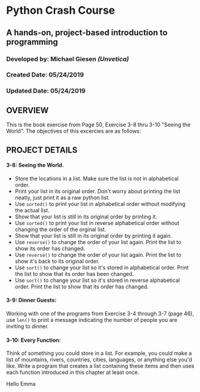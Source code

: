 # Python Crash Course 
## A hands-on, project-based introduction to programming

### Developed by: Michael Giesen _(Unvetica)_
### Created Date: 05/24/2019
### Updated Date: 05/24/2019

## OVERVIEW
This is the book exercise from Page 50, Exercise 3-8 thru 3-10 "Seeing the World". The objectives of this excercies are as follows:


## PROJECT DETAILS
#### 3-8: Seeing the World.
* Store the locations in a list. Make sure the list is not in alphabetical order.
* Print your list in its original order. Don't worry about printing the list neatly, just print it as a raw python list.
* Use `sorted()` to print your list in alphabetical order without modifying the actual list. 
* Show that your list is still in its original order by printing it.
* Use `sorted()` to print your list in reverse alphabetical order without changing the order of the orginal list.
* Show that your list is still in its original order by printing it again.
* Use `reverse()` to change the order of your list again. Print the list to show its order has changed.
* Use `reverse()` to change the order of your list again. Print the list to show it's back to its original order.
* Use `sort()` to change your list so it's stored in alphabetical order. Print the list to show that its order has been changed.
* Use `sort()` to change your list so it's stored in reverse alphabetical order. Print the list to show that its order has changed.


#### 3-9: Dinner Guests:
Working with one of the programs from Exercise 3-4 through 3-7 (page 46), use `len()` to print a message indicating the number of people you are inviting to dinner.

#### 3-10: Every Function:
Think of something you could store in a list. For example, you could make a list of mountains, rivers, countries, cities, languages, or anything else you'd like. Write a program that creates a list containing these items and then uses each function introduced in this chapter at least once. 

Hello Emma